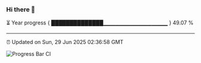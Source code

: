 ### Hi there 👋

⏳ Year progress { ██████████████▁▁▁▁▁▁▁▁▁▁▁▁▁▁▁▁ } 49.07 %

---

⏰ Updated on Sun, 29 Jun 2025 02:36:58 GMT

![Progress Bar CI](https://github.com/IshwaranRudhara/GIT-ACTION/workflows/Progress%20Bar%20CI/badge.svg)
